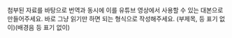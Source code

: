 첨부된 자료를 바탕으로 번역과 동시에 이를 유튜브 영상에서 사용할 수 있는 대본으로 만들어주세요. 바로 그냥 읽기만 하면 되는 형식으로 작성해주세요. (부제목, 등 표기 없이)(배경음 등 표기 없이)